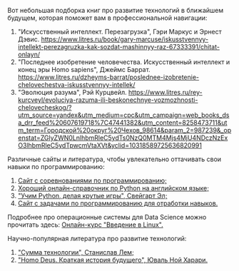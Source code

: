 Вот небольшая подборка книг про развитие технологий в ближайшем будущем, которая поможет вам в профессиональной навигации:

1. "Искусственный интеллект. Перезагрузка", Гэри Маркус и Эрнест Дэвис. https://www.litres.ru/book/gary-marcuse/iskusstvennyy-intellekt-perezagruzka-kak-sozdat-mashinnyy-raz-67333391/chitat-onlayn/
2. "Последнее изобретение человечества. Искусственный интеллект и конец эры Homo sapiens", Джеймс Баррат. https://www.litres.ru/dzheyms-barrat/poslednee-izobretenie-chelovechestva-iskusstvennyy-intellek/
3. "Эволюция разума", Рэй Курцвейл. https://www.litres.ru/rey-kurcveyl/evoluciya-razuma-ili-beskonechnye-vozmozhnosti-chelovecheskog/?utm_source=yandex&utm_medium=cpc&utm_campaign=web_books_dsa_drr_feed%20607619718%7C47441382&utm_content=8258473711&utm_term=Городской%20округ%20Чехов_98614&param_2=987239&_openstat=ZGlyZWN0LnlhbmRleC5ydTs0NzQ0MTM4Mjs4MjU4NDczNzExO3lhbmRleC5ydTpwcmVtaXVt&yclid=10318589725636820991

Различные сайты и литература, чтобы увлекательно оттачивать свои навыки по программированию:

1) [Сайт с соревнованиями по программированию;](https://leetcode.com/)
1) [Хороший онлайн-справочник по Python на английском языке;](https://learnpython.org/)
2) ["Учим Python, делая крутые игры", Свейгарт Эл;](https://www.litres.ru/el-sveygart/uchim-python-delaya-krutye-igry-33399590/)
3) [Сайт с задачами по программированию для отработки навыков.](https://www.codewars.com/r/QULJAg)

Подробнее про операционные системы для Data Science можно прочитать здесь:
    [Онлайн-курс "Введение в Linux".](https://stepik.org/course/73/promo)

Научно-популярная литература про развитие технологий:

1) ["Сумма технологии", Станислав Лем;](https://www.litres.ru/stanislav-lem/summa-tehnologii/)
2) ["Homo Deus. Краткая история будущего", Юваль Ной Харари.](https://www.litres.ru/uval-noy-harari/homo-deus-kratkaya-istoriya-buduschego/)
